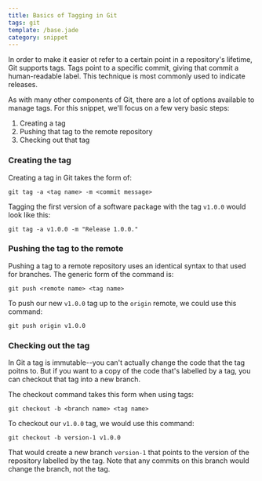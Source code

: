 ```yaml
---
title: Basics of Tagging in Git
tags: git
template: /base.jade
category: snippet
---
```


In order to make it easier ot refer to a certain point in a repository's lifetime, Git supports tags. Tags point to a specific commit, giving that commit a human-readable label. This technique is most commonly used to indicate releases.

As with many other components of Git, there are a lot of options available to manage tags. For this snippet, we'll focus on a few very basic steps:

1. Creating a tag
2. Pushing that tag to the remote repository
3. Checking out that tag

### Creating the tag

Creating a tag in Git takes the form of:

```
git tag -a <tag name> -m <commit message>
```

Tagging the first version of a software package with the tag `v1.0.0` would look like this:

```
git tag -a v1.0.0 -m "Release 1.0.0."
```

### Pushing the tag to the remote

Pushing a tag to a remote repository uses an identical syntax to that used for branches. The generic form of the command is:

```
git push <remote name> <tag name>
```

To push our new `v1.0.0` tag up to the `origin` remote, we could use this command:

```
git push origin v1.0.0
```

### Checking out the tag

In Git a tag is immutable--you can't actually change the code that the tag poitns to. But if you want to a copy of the code that's labelled by a tag, you can checkout that tag into a new branch.

The checkout command takes this form when using tags:

```
git checkout -b <branch name> <tag name>
```

To checkout our `v1.0.0` tag, we would use this command:

```
git checkout -b version-1 v1.0.0
```

That would create a new branch `version-1` that points to the version of the repository labelled by the tag. Note that any commits on this branch would change the branch, not the tag.
